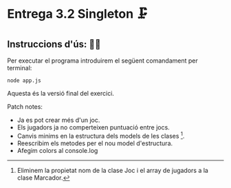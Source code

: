 # Entrega 3.2 Singleton 🗜️

## Instruccions d'ús: 🧙‍♂️

Per executar el programa introduirem el següent comandament per terminal:

    node app.js

Aquesta és la versió final del exercici.

Patch notes:

- Ja es pot crear més d'un joc.
- Els jugadors ja no comperteixen puntuació entre jocs.
- Canvis minims en la estructura dels models de les clases [^1].
- Reescribim els metodes per el nou model d'estructura. 
- Afegim colors al console.log


[^1]: Eliminem la propietat nom de la clase Joc i el array de jugadors a la clase Marcador.